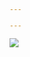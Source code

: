```yaml
---

---
```

![](/images/mariage/wedding-dress-g797eb5bbe_1920.webp)<style> #grossesse { background-image: url(/images/CharlesCantinphotogrossesse.jpg); }  </style>